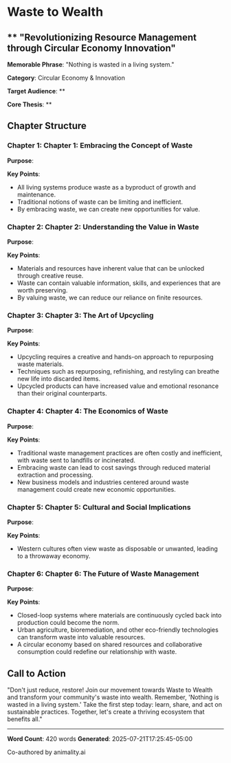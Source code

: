 # Waste to Wealth

## ** "Revolutionizing Resource Management through Circular Economy Innovation"

**Memorable Phrase**: "Nothing is wasted in a living system."

**Category**: Circular Economy & Innovation

**Target Audience**: **

**Core Thesis**: **

## Chapter Structure

### Chapter 1: **Chapter 1: Embracing the Concept of Waste**

**Purpose**: 

**Key Points**:
- All living systems produce waste as a byproduct of growth and maintenance.
- Traditional notions of waste can be limiting and inefficient.
- By embracing waste, we can create new opportunities for value.

### Chapter 2: **Chapter 2: Understanding the Value in Waste**

**Purpose**: 

**Key Points**:
- Materials and resources have inherent value that can be unlocked through creative reuse.
- Waste can contain valuable information, skills, and experiences that are worth preserving.
- By valuing waste, we can reduce our reliance on finite resources.

### Chapter 3: **Chapter 3: The Art of Upcycling**

**Purpose**: 

**Key Points**:
- Upcycling requires a creative and hands-on approach to repurposing waste materials.
- Techniques such as repurposing, refinishing, and restyling can breathe new life into discarded items.
- Upcycled products can have increased value and emotional resonance than their original counterparts.

### Chapter 4: **Chapter 4: The Economics of Waste**

**Purpose**: 

**Key Points**:
- Traditional waste management practices are often costly and inefficient, with waste sent to landfills or incinerated.
- Embracing waste can lead to cost savings through reduced material extraction and processing.
- New business models and industries centered around waste management could create new economic opportunities.

### Chapter 5: **Chapter 5: Cultural and Social Implications**

**Purpose**: 

**Key Points**:
- Western cultures often view waste as disposable or unwanted, leading to a throwaway economy.

### Chapter 6: **Chapter 6: The Future of Waste Management**

**Purpose**: 

**Key Points**:
- Closed-loop systems where materials are continuously cycled back into production could become the norm.
- Urban agriculture, bioremediation, and other eco-friendly technologies can transform waste into valuable resources.
- A circular economy based on shared resources and collaborative consumption could redefine our relationship with waste.

## Call to Action

"Don't just reduce, restore! Join our movement towards Waste to Wealth and transform your community's waste into wealth. Remember, 'Nothing is wasted in a living system.' Take the first step today: learn, share, and act on sustainable practices. Together, let's create a thriving ecosystem that benefits all."

---

**Word Count**: 420 words
**Generated**: 2025-07-21T17:25:45-05:00

Co-authored by animality.ai
